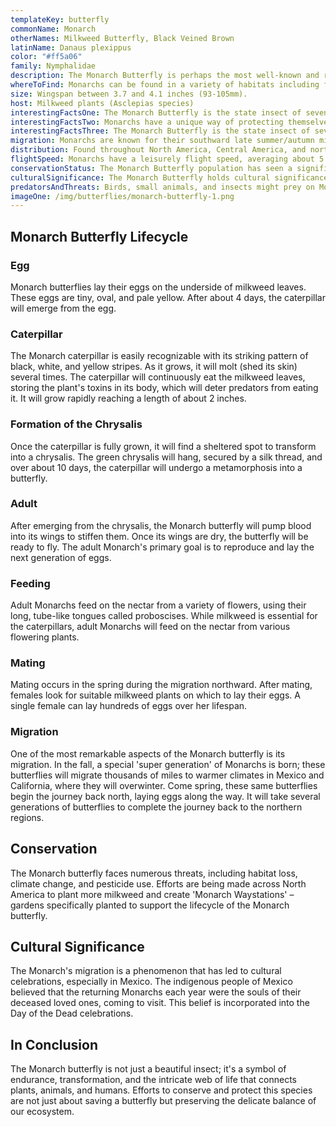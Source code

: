 ```yaml
---
templateKey: butterfly
commonName: Monarch
otherNames: Milkweed Butterfly, Black Veined Brown
latinName: Danaus plexippus
color: "#ff5a06"
family: Nymphalidae
description: The Monarch Butterfly is perhaps the most well-known and recognized butterfly in North America. It is known for its striking orange and black wings and its incredible long-distance migration. The Monarch undertakes a multi-generational migration from Canada to Mexico and back.
whereToFind: Monarchs can be found in a variety of habitats including fields, meadows, prairies, urban and suburban parks, gardens, and roadsides.
size: Wingspan between 3.7 and 4.1 inches (93-105mm).
host: Milkweed plants (Asclepias species)
interestingFactsOne: The Monarch Butterfly is the state insect of seven US states. Alabama, Idaho, Illinois, Minnesota, Texas, Vermont, and West Virginia.
interestingFactsTwo: Monarchs have a unique way of protecting themselves. They store toxins from the milkweed they consume as caterpillars, making them poisonous to predators.
interestingFactsThree: The Monarch Butterfly is the state insect of seven US states. Alabama, Idaho, Illinois, Minnesota, Texas, Vermont, and West Virginia.
migration: Monarchs are known for their southward late summer/autumn migration from the United States and southern Canada to Mexico and coastal California, and northward return in spring.
distribution: Found throughout North America, Central America, and northern parts of South America. They have also been spotted in parts of Europe, Australia, and other regions.
flightSpeed: Monarchs have a leisurely flight speed, averaging about 5.5 mph.
conservationStatus: The Monarch Butterfly population has seen a significant decline in recent years due to habitat loss, pesticides, and other factors. Conservation efforts are ongoing to protect and restore their numbers.
culturalSignificance: The Monarch Butterfly holds cultural significance in various regions, especially in Mexico, where the Day of the Dead celebrations include the belief that Monarchs represent the souls of the departed.
predatorsAndThreats: Birds, small animals, and insects might prey on Monarchs. However, their toxic nature due to milkweed consumption deters many potential predators.
imageOne: /img/butterflies/monarch-butterfly-1.png
---
```

## Monarch Butterfly Lifecycle

### Egg
Monarch butterflies lay their eggs on the underside of milkweed leaves. These eggs are tiny, oval, and pale yellow. After about 4 days, the caterpillar will emerge from the egg.

### Caterpillar
The Monarch caterpillar is easily recognizable with its striking pattern of black, white, and yellow stripes. As it grows, it will molt (shed its skin) several times. The caterpillar will continuously eat the milkweed leaves, storing the plant's toxins in its body, which will deter predators from eating it. It will grow rapidly reaching a length of about 2 inches.

### Formation of the Chrysalis
Once the caterpillar is fully grown, it will find a sheltered spot to transform into a chrysalis. The green chrysalis will hang, secured by a silk thread, and over about 10 days, the caterpillar will undergo a metamorphosis into a butterfly.

### Adult

After emerging from the chrysalis, the Monarch butterfly will pump blood into its wings to stiffen them. Once its wings are dry, the butterfly will be ready to fly. The adult Monarch's primary goal is to reproduce and lay the next generation of eggs.

### Feeding
Adult Monarchs feed on the nectar from a variety of flowers, using their long, tube-like tongues called proboscises. While milkweed is essential for the caterpillars, adult Monarchs will feed on the nectar from various flowering plants.

### Mating
Mating occurs in the spring during the migration northward. After mating, females look for suitable milkweed plants on which to lay their eggs. A single female can lay hundreds of eggs over her lifespan.

### Migration
One of the most remarkable aspects of the Monarch butterfly is its migration. In the fall, a special 'super generation' of Monarchs is born; these butterflies will migrate thousands of miles to warmer climates in Mexico and California, where they will overwinter. Come spring, these same butterflies begin the journey back north, laying eggs along the way. It will take several generations of butterflies to complete the journey back to the northern regions.

## Conservation
The Monarch butterfly faces numerous threats, including habitat loss, climate change, and pesticide use. Efforts are being made across North America to plant more milkweed and create 'Monarch Waystations' – gardens specifically planted to support the lifecycle of the Monarch butterfly.

## Cultural Significance
The Monarch's migration is a phenomenon that has led to cultural celebrations, especially in Mexico. The indigenous people of Mexico believed that the returning Monarchs each year were the souls of their deceased loved ones, coming to visit. This belief is incorporated into the Day of the Dead celebrations.

## In Conclusion
The Monarch butterfly is not just a beautiful insect; it's a symbol of endurance, transformation, and the intricate web of life that connects plants, animals, and humans. Efforts to conserve and protect this species are not just about saving a butterfly but preserving the delicate balance of our ecosystem.
